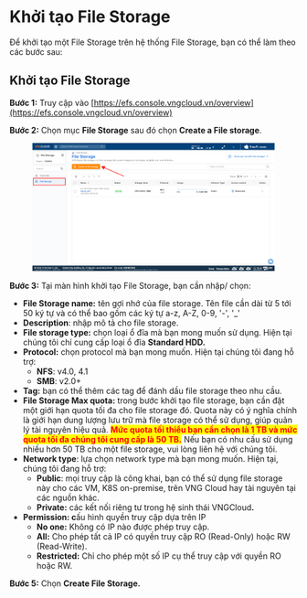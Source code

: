 # Khởi tạo File Storage

Để khởi tạo một File Storage trên hệ thống File Storage, bạn có thể làm theo các bước sau:

## Khởi tạo File Storage

**Bước 1:** Truy cập vào [https://efs.console.vngcloud.vn/overview](https://efs.console.vngcloud.vn/overview)

**Bước 2:** Chọn mục **File Storage** sau đó chọn **Create a File storage**.

<figure><img src="../../../.gitbook/assets/image (818).png" alt=""><figcaption></figcaption></figure>

**Bước 3:** Tại màn hình khởi tạo File Storage, bạn cần nhập/ chọn:&#x20;

* **File Storage name:** tên gợi nhớ của file storage. Tên file cần dài từ 5 tới 50 ký tự và có thể bao gồm các ký tự a-z, A-Z, 0-9, '-', '\_'
* **Description**: nhập mô tả cho file storage.
* **File storage type:** chọn loại ổ đĩa mà bạn mong muốn sử dụng. Hiện tại chúng tôi chỉ cung cấp loại ổ đĩa **Standard HDD.**
* **Protocol:** chọn protocol mà bạn mong muốn. Hiện tại chúng tôi đang hỗ trợ:
  * **NFS**: v4.0, 4.1
  * **SMB**: v2.0+&#x20;
* **Tag:** bạn có thể thêm các tag để đánh dầu file storage theo nhu cầu.
* **File Storage Max quota:** trong bước khởi tạo file storage, bạn cần đặt một giới hạn quota tối đa cho file storage đó. Quota này có ý nghĩa chính là giới hạn dung lượng lưu trữ mà file storage có thể sử dụng, giúp quản lý tài nguyên hiệu quả. <mark style="color:red;">**Mức quota tối thiểu bạn cần chọn là 1 TB và mức quota tối đa chúng tôi cung cấp là 50 TB.**</mark> Nếu bạn có nhu cấu sử dụng nhiều hơn 50 TB cho một file storage, vui lòng liên hệ với chúng tôi.
* **Network type**: lựa chọn network type mà bạn mong muốn. Hiện tại, chúng tôi đang hỗ trợ:&#x20;
  * **Public**: mọi truy cập là công khai, bạn có thể sử dụng file storage này cho các VM, K8S on-premise, trên VNG Cloud hay tài nguyên tại các nguồn khác.&#x20;
  * **Private:** các kết nối riêng tư trong hệ sinh thái VNGClou&#x64;**.**
* **Permission: c**ấu hình quyền truy cập dựa trên IP
  * **No one:** Không có IP nào được phép truy cập.
  * **All:** Cho phép tất cả IP có quyền truy cập RO (Read-Only) hoặc RW (Read-Write).
  * **Restricted:** Chỉ cho phép một số IP cụ thể truy cập với quyền RO hoặc RW.

**Bước 5:** Chọn **Create File Storage.**
